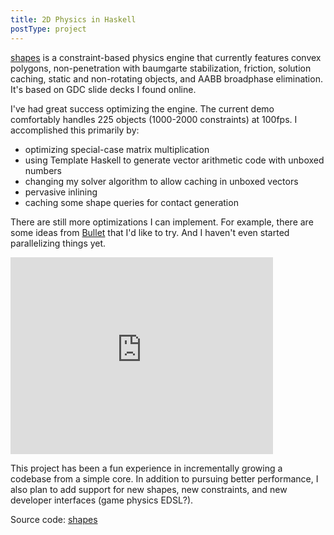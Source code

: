 ```yaml
---
title: 2D Physics in Haskell
postType: project
---
```


[shapes](https://github.com/ublubu/shapes) is a constraint-based physics engine that currently features convex polygons, non-penetration with baumgarte stabilization, friction, solution caching, static and non-rotating objects, and AABB broadphase elimination.
It's based on GDC slide decks I found online.

I've had great success optimizing the engine. The current demo comfortably handles 225 objects (1000-2000 constraints) at 100fps.
I accomplished this primarily by:

* optimizing special-case matrix multiplication
* using Template Haskell to generate vector arithmetic code with unboxed numbers
* changing my solver algorithm to allow caching in unboxed vectors
* pervasive inlining
* caching some shape queries for contact generation

There are still more optimizations I can implement.
For example, there are some ideas from [Bullet](http://bulletphysics.org) that I'd like to try.
And I haven't even started parallelizing things yet.

<iframe width="420" height="315" src="https://www.youtube.com/embed/DYzf4zBK90o?list=PLmozfF6FosKjmPMnlPoVbWosiExbD0SUF" frameborder="0" allowfullscreen></iframe>

This project has been a fun experience in incrementally growing a codebase from a simple core.
In addition to pursuing better performance, I also plan to add support for new shapes, new constraints, and new developer interfaces (game physics EDSL?).

Source code:
[shapes](https://github.com/ublubu/shapes)
